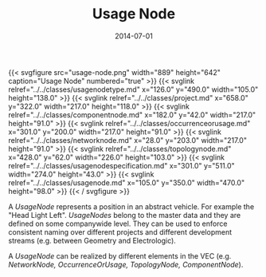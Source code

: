 ﻿---
title: Usage Node
toc: false
type: specs
layout: diagram
date: "2014-07-01"
draft: false
specification: VEC
version: 1.1.1
documentType: "Recommendation"
elementType: Diagram
classes:
  - UsageNodeType
  - Project
  - ComponentNode
  - OccurrenceOrUsage
  - NetworkNode
  - TopologyNode
  - UsageNodeSpecification
  - UsageNode
menu:
  VEC-1.1.1:    
    parent: key-concepts
    identifier: key-concepts/usage-node
    weight: 1001006 

# Prev/next pager order (if `docs_section_pager` enabled in `params.toml`)
weight: 1001006
---
{{< svgfigure src="usage-node.png" width="889" height="642" caption="Usage Node" numbered="true" >}}
  {{< svglink relref="../../classes/usagenodetype.md" x="126.0" y="490.0" width="105.0" height="138.0" >}}
  {{< svglink relref="../../classes/project.md" x="658.0" y="322.0" width="217.0" height="118.0" >}}
  {{< svglink relref="../../classes/componentnode.md" x="182.0" y="42.0" width="217.0" height="91.0" >}}
  {{< svglink relref="../../classes/occurrenceorusage.md" x="301.0" y="200.0" width="217.0" height="91.0" >}}
  {{< svglink relref="../../classes/networknode.md" x="28.0" y="203.0" width="217.0" height="91.0" >}}
  {{< svglink relref="../../classes/topologynode.md" x="428.0" y="62.0" width="226.0" height="103.0" >}}
  {{< svglink relref="../../classes/usagenodespecification.md" x="301.0" y="511.0" width="274.0" height="43.0" >}}
  {{< svglink relref="../../classes/usagenode.md" x="105.0" y="350.0" width="470.0" height="98.0" >}}
{{< / svgfigure >}}
<p> A <i>UsageNode</i> represents a position in an abstract vehicle. For example the &quot;Head Light Left&quot;. <i>UsageNodes</i> belong to the master data and they are defined on some companywide level. They can be used to enforce consistent naming over different projects and different development streams (e.g. between Geometry and Electrologic).     </p>      <p> A <i>UsageNode</i> can be realized by different elements in the VEC (e.g. <i>NetworkNode, OccurrenceOrUsage, TopologyNode, ComponentNode</i>).      </p>